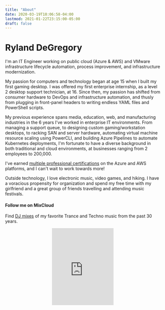 ```yaml
---
title: "About"
date: 2020-03-19T18:06:58-04:00
lastmod: 2021-01-22T23:15:00-05:00
draft: false
---
```


# Ryland DeGregory

I'm an IT Engineer working on public cloud (Azure &amp; AWS) and VMware infrastructure lifecycle automation, process improvement, and infrastructure modernization.

My passion for computers and technology began at age 15 when I built my first gaming desktop. I was offered my first enterprise internship, as a level 2 desktop support technician, at 16. Since then, my passion has shifted from consumer hardware to DevOps and infrastructure automation, and thusly from plugging in front-panel headers to writing endless YAML files and PowerShell scripts.

My previous experience spans media, education, web, and manufacturing industries in the 6 years I've worked in enterprise IT environments. From managing a support queue, to designing custom gaming/workstation desktops, to racking SAN and server hardware, automating virtual machine resource scaling using PowerCLI, and building Azure Pipelines to automate Kubernetes deployments, I'm fortunate to have a diverse background in both traditional and cloud environments, at businesses ranging from 2 employees to 200,000.

I've earned [multiple professional certifications](https://www.youracclaim.com/users/ryland-degregory/badges) on the Azure and AWS platforms, and I can't wait to work towards more!

Outside technology, I love electronic music, video games, and hiking. I have a voracious propensity for organization and spend my free time with my girlfriend and a great group of friends travelling and attending music festivals.

#### Follow me on MixCloud

Find [DJ mixes](https://www.mixcloud.com/rylanddegregory/) of my favorite Trance and Techno music from the past 30 years.

<p align="center"><iframe width="200" height="250" src="https://www.mixcloud.com/widget/follow/?u=%2Frylanddegregory%2F&hide_followers=1" frameborder="0" ></iframe></p>
